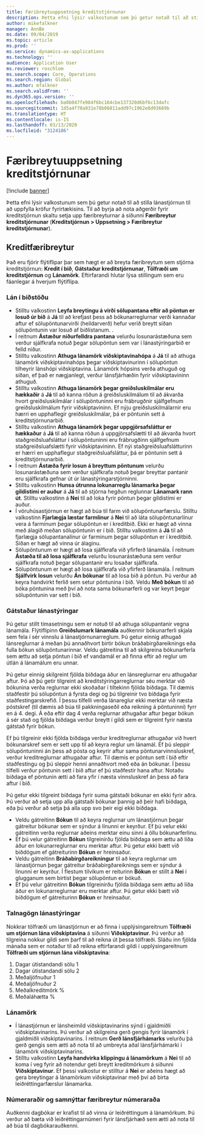 ```yaml
---
title: Færibreytuuppsetning kreditstjórnunar
description: Þetta efni lýsir valkostunum sem þú getur notað til að stilla lánastjórnun til að uppfylla kröfur fyrirtækisins.
author: mikefalkner
manager: AnnBe
ms.date: 09/04/2019
ms.topic: article
ms.prod: ''
ms.service: dynamics-ax-applications
ms.technology: ''
audience: Application User
ms.reviewer: roschlom
ms.search.scope: Core, Operations
ms.search.region: Global
ms.author: mfalkner
ms.search.validFrom: ''
ms.dyn365.ops.version: ''
ms.openlocfilehash: ba0b047fe984f6bc164cbe137320d6bf6c13dafc
ms.sourcegitcommit: 1d5a4f70a931e78b06811add97c1962e8d93689b
ms.translationtype: HT
ms.contentlocale: is-IS
ms.lasthandoff: 03/13/2020
ms.locfileid: "3124186"
---
```

# <a name="credit-management-parameters-setup"></a>Færibreytuuppsetning kreditstjórnunar

[!include [banner](../includes/banner.md)]

Þetta efni lýsir valkostunum sem þú getur notað til að stilla lánastjórnun til að uppfylla kröfur fyrirtækisins. Til að byrja að nota aðgerðir fyrir kreditstjórnun skaltu setja upp færibreyturnar á síðunni **Færibreytur kreditstjórnunar** (**Kreditstjórnun \> Uppsetning \> Færibreytur kreditstjórnunar**).

## <a name="credit-parameters"></a>Kreditfæribreytur

Það eru fjórir flýtiflipar þar sem hægt er að breyta færibreytum sem stjórna kreditstjórnun: **Kredit í bið**, **Gátstaður kreditstjórnunar**, **Tölfræði um kreditstjórnun** og **Lánamörk**. Eftirfarandi hlutar lýsa stillingum sem eru fáanlegar á hverjum flýtiflipa.

### <a name="credit-holds"></a>Lán í biðstöðu

- Stilltu valkostinn **Leyfa breytingu á virði sölupantana eftir að pöntun er losuð úr bið** á **Já** til að krefjast þess að bókunarreglurnar verði kannaðar aftur ef sölupöntunarvirði (heildarverð) hefur verið breytt síðan sölupöntunin var losuð af biðlistanum. .
- Í reitnum **Ástæður niðurfelldra pantana** velurðu losunarástæðuna sem verður sjálfkrafa notuð þegar sölupöntun sem var í lánastýringarbið er felld niður.
- Stilltu valkostinn **Athuga lánamörk viðskiptavinahópa** á **Já** til að athuga lánamörk viðskiptavinahóps þegar viðskiptavinurinn í sölupöntun tilheyrir lánshópi viðskiptavina. Lánamörk hópsins verða athuguð og síðan, ef það er nægjanlegt, verður lánsfjárhæðin fyrir viðskiptavininn athuguð.
- Stilltu valkostinn **Athuga lánamörk þegar greiðsluskilmálar eru hækkaðir** á **Já** til að kanna röðun á greiðsluskilmálum til að ákvarða hvort greiðsluskilmálar í sölupöntuninni eru frábrugðnir sjálfgefnum greiðsluskilmálum fyrir viðskiptavininn. Ef nýju greiðsluskilmálarnir eru hærri en upphaflegir greiðsluskilmálar, þá er pöntunin sett á kreditstjórnunarbið.
- Stilltu valkostinn **Athuga lánamörk þegar uppgjörsafsláttur er hækkaður** á **Já** til að kanna röðun á uppgjörsafslætti til að ákvarða hvort staðgreiðsluafsláttur í sölupöntuninni eru frábrugðinn sjálfgefnum staðgreiðsluafslætti fyrir viðskiptavininn. Ef nýi staðgreiðsluafslátturinn er hærri en upphaflegur staðgreiðsluafsláttur, þá er pöntunin sett á kreditstjórnunarbið.
- Í reitnum **Ástæða fyrir losun á breyttum pöntunum** velurðu losunarástæðuna sem verður sjálfkrafa notuð þegar breyttar pantanir eru sjálfkrafa gefnar út úr lánastýringarstjórninni.
- Stilltu valkostinn **Hunsa útrunna lokunarreglu lánamarka þegar gildistími er auður** á **Já** til að stjórna hegðun reglunnar **Lánamark rann út**. Stilltu valkostinn á **Nei** til að loka fyrir pöntun þegar gildistími er auður.
- Í vöruhúsastjórnun er hægt að búa til farm við sölupöntunarfærslu. Stilltu valkostinn **Fjarlægja læstar farmlínur** á **Nei** til að láta sölupöntunarlínur vera á farminum þegar sölupöntun er í kreditbið. Ekki er hægt að vinna með álagið meðan sölupöntunin er í bið. Stilltu valkostinn á **Já** til að fjarlægja sölupantanalínur úr farminum þegar sölupöntun er í kreditbið. Síðan er hægt að vinna úr álaginu.
- Sölupöntunum er hægt að losa sjálfkrafa við yfirferð lánamála. Í reitnum **Ástæða til að losa sjálfkrafa** velurðu losunarástæðuna sem verður sjálfkrafa notuð þegar sölupantanir eru losaðar sjálfkrafa.
- Sölupöntunum er hægt að losa sjálfkrafa við yfirferð lánamála. Í reitnum **Sjálfvirk losun** velurðu **Án bókunar** til að losa bið á pöntun. Þú verður að keyra handvirkt ferlið sem setur pöntunina í bið. Veldu **Með bókun** til að bóka pöntunina með því að nota sama bókunarferli og var keyrt þegar sölupöntunin var sett í bið.

### <a name="credit-management-checkpoint"></a>Gátstaður lánastýringar

Þú getur stillt tímasetningu sem er notuð til að athuga sölupantanir vegna lánamála. Flýtiflipinn **Greiðslumark lánamála** auðkennir bókunarferli skjala sem fela í sér vinnslu á lánastjórnunarreglum. Þú getur einnig athugað lánsreglurnar á meðan þú annaðhvort birtir bókun bráðabirgðareiknings eða fulla bókun sölupöntunarinnar. Veldu gátreitina til að skilgreina bókunarferla sem ættu að setja pöntun í bið ef vandamál er að finna eftir að reglur um útlán á lánamálum eru unnar.

Þú getur einnig skilgreint fjölda biðdaga áður en lánsreglurnar eru athugaðar aftur. Þó að þú getir tilgreint að kreditstýringarreglurnar séu merktar við bókunina verða reglurnar ekki skoðaðar í tiltekinn fjölda biðdaga. Til dæmis staðfestir þú sölupöntun á fyrsta degi og þú tilgreinir tvo biðdaga fyrir staðfestingarskrefið. Í þessu tilfelli verða lánareglur ekki merktar við næsta póstskref (til dæmis að búa til pakkningaseðil eða reikning á pöntuninni) fyrr en á 4. degi. Á eða eftir dag 4 verða reglurnar athugaðar aftur þegar bókun á sér stað og fjölda biðdaga verður breytt í gildi sem er tilgreint fyrir næsta gátstað fyrir bókun.

Ef þú tilgreinir ekki fjölda biðdaga verður kreditreglurnar athugaðar við hvert bókunarskref sem er sett upp til að keyra reglur um lánamál. Ef þú sleppir sölupöntuninni án þess að pósta og keyrir aftur sama pöntunarvinnsluskref, verður kreditreglurnar athugaðar aftur. Til dæmis er pöntun sett í bið eftir staðfestingu og þú sleppir henni annaðhvort með eða án bókunar. Í þessu tilfelli verður pöntunin sett í bið aftur ef þú staðfestir hana aftur. Notaðu biðdaga ef pöntunin ætti að fara yfir í næsta vinnsluskref án þess að fara aftur í bið.

Þú getur ekki tilgreint biðdaga fyrir suma gátstaði bókunar en ekki fyrir aðra. Þú verður að setja upp alla gátstaði bókunar þannig að þeir hafi biðdaga, eða þú verður að setja þá alla upp svo þeir eigi ekki biðdaga.

- Veldu gátreitinn **Bókun** til að keyra reglurnar um lánastjórnun þegar gátreitur bókunar sem er sýndur á línunni er keyrður. Ef þú velur ekki gátreitinn verða reglurnar aðeins merktar einu sinni á öllu bókunarferlinu.
- Ef þú velur gátreitinn **Bókun** tilgreinirðu fjölda biðdaga sem ættu að líða áður en lokunarreglurnar eru merktar aftur. Þú getur ekki bætt við biðdögum ef gátreiturinn **Bókun** er hreinsaður.
- Veldu gátreitinn **Bráðabirgðareikningur** til að keyra reglurnar um lánastjórnun þegar gátreitur bráðabirgðareiknings sem er sýndur á línunni er keyrður. Í flestum tilvikum er reiturinn **Bókun** er stillt á **Nei** í glugganum sem birtist þegar sölupöntun er bókuð.
- Ef þú velur gátreitinn **Bókun** tilgreinirðu fjölda biðdaga sem ættu að líða áður en lokunarreglurnar eru merktar aftur. Þú getur ekki bætt við biðdögum ef gátreiturinn **Bókun** er hreinsaður.

### <a name="credit-management-statistics"></a>Talnagögn lánastýringar

Nokkrar tölfræði um lánastjórnun er að finna í upplýsingareitnum **Tölfræði um stjórnun lána viðskiptavina** á síðunni **Viðskiptavinur**. Þú verður að tilgreina nokkur gildi sem þarf til að reikna út þessa tölfræði. Sláðu inn fjölda mánaða sem er notaður til að reikna eftirfarandi gildi í upplýsingareitnum **Tölfræði um stjórnun lána viðskiptavina**:

1. Dagar útistandandi sölu 1
2. Dagar útistandandi sölu 2
3. Meðaljöfnuður 1
4. Meðaljöfnuður 2
5. Meðalkreditmörk %
6. Meðaláhætta %

### <a name="credit-limits"></a>Lánamörk

- Í lánastjórnun er lánsheimild viðskiptavinarins sýnd í gjaldmiðli viðskiptavinarins. Þú verður að skilgreina gerð gengis fyrir lánamörk í gjaldmiðli viðskiptavinarins. Í reitnum **Gerð lánsfjárhámarks** velurðu þá gerð gengis sem ætti að nota til að umbreyta aðal lánsfjárhámarki í lánamörk viðskiptavinarins.
- Stilltu valkostinn **Leyfa handvirka klippingu á lánamörkum** á **Nei** til að koma í veg fyrir að notendur geti breytt kreditmörkum á síðunni **Viðskiptavinur**. Ef þessi valkostur er stilltur á **Nei** er aðeins hægt að gera breytingar á lánamörkum viðskiptavinar með því að birta leiðréttingarfærslur lánamarka.

### <a name="number-sequences-and-shared-number-sequence-parameters"></a>Númeraraðir og samnýttar færibreytur númeraraða

Auðkenni dagbókar er krafist til að vinna úr leiðréttingum á lánamörkum. Þú verður að bæta við leiðréttingarnúmeri fyrir lánsfjárhæð sem ætti að nota til að búa til dagbókarauðkenni.
